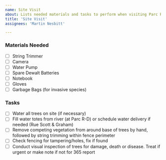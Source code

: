 ```yaml
---
name: Site Visit
about: Lists needed materials and tasks to perform when visiting Parc Rapids-DesChênes or Rue Scott & Graham sites, per the NCC contract
title: 'Site Visit'
assignees: 'Martin Nesbitt'

---
```

### Materials Needed
- [ ] String Trimmer
- [ ] Camera
- [ ] Water Pump
- [ ] Spare Dewalt Batteries
- [ ] Notebook
- [ ] Gloves
- [ ] Garbage Bags (for invasive species)
### Tasks
- [ ] Water all trees on site (if necessary)
- [ ] Fill water totes from river (at Parc R-D) or schedule water delivery if needed (Rue Scott & Graham)
- [ ] Remove competing vegetation from around base of trees by hand, followed by string trimming within fence perimeter
- [ ] Check fencing for tampering/holes, fix if found
- [ ] Conduct visual inspection of trees for damage, death or disease. Treat if urgent or make note if not for 365 report
